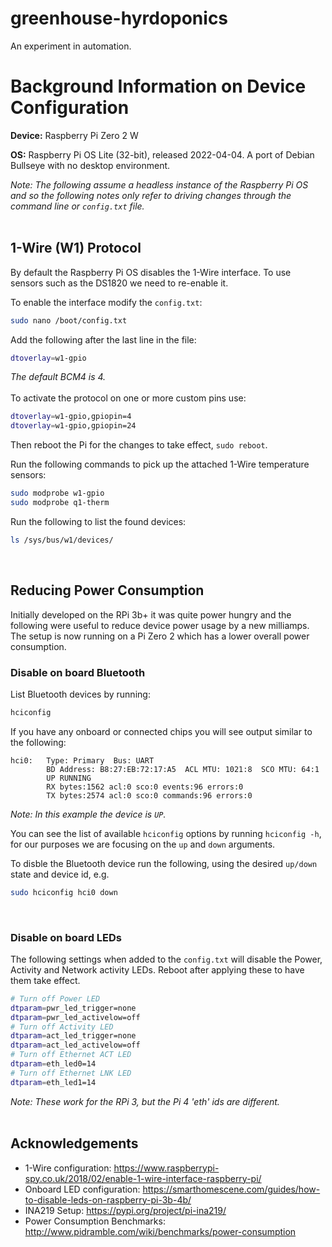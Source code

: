# greenhouse-hyrdoponics
An experiment in automation.


# Background Information on Device Configuration

**Device:** Raspberry Pi Zero 2 W

**OS:** Raspberry Pi OS Lite (32-bit), released 2022-04-04. A port of Debian Bullseye with no desktop environment.
</br>

_Note: The following assume a headless instance of the Raspberry Pi OS and so the following notes only refer to driving changes through the command line or `config.txt` file._
</br></br>
## 1-Wire (W1) Protocol
By default the Raspberry Pi OS disables the 1-Wire interface. To use sensors such as the DS1820 we need to re-enable it.

To enable the interface modify the `config.txt`:
``` bash
sudo nano /boot/config.txt
```

Add the following after the last line in the file:

``` bash
dtoverlay=w1-gpio
```
_The default BCM4 is 4._
</br>
</br>
To activate the protocol on one or more custom pins use:
``` bash
dtoverlay=w1-gpio,gpiopin=4
dtoverlay=w1-gpio,gpiopin=24
```
Then reboot the Pi for the changes to take effect, `sudo reboot`.

Run the following commands to pick up the attached 1-Wire temperature sensors:
``` bash
sudo modprobe w1-gpio
sudo modprobe q1-therm
```

Run the following to list the found devices:
``` bash
ls /sys/bus/w1/devices/
```
</br>

## Reducing Power Consumption
Initially developed on the RPi 3b+ it was quite power hungry and the following were useful to reduce device power usage by a new milliamps.
The setup is now running on a Pi Zero 2 which has a lower overall power consumption.

### Disable on board Bluetooth
List Bluetooth devices by running:
``` bash
hciconfig
```
If you have any onboard or connected chips you will see output similar to the following:
```
hci0:   Type: Primary  Bus: UART
        BD Address: B8:27:EB:72:17:A5  ACL MTU: 1021:8  SCO MTU: 64:1
        UP RUNNING 
        RX bytes:1562 acl:0 sco:0 events:96 errors:0
        TX bytes:2574 acl:0 sco:0 commands:96 errors:0
```
_Note: In this example the device is `UP`._

You can see the list of available `hciconfig` options by running `hciconfig -h`, for our purposes we are focusing on the `up` and `down` arguments.

To disble the Bluetooth device run the following, using the desired `up/down` state and device id, e.g.
``` bash
sudo hciconfig hci0 down
```
</br>

###  Disable on board LEDs
The following settings when added to the `config.txt` will disable the Power, Activity and Network activity LEDs. Reboot after applying these to have them take effect.

``` bash
# Turn off Power LED
dtparam=pwr_led_trigger=none
dtparam=pwr_led_activelow=off
# Turn off Activity LED
dtparam=act_led_trigger=none
dtparam=act_led_activelow=off
# Turn off Ethernet ACT LED
dtparam=eth_led0=14
# Turn off Ethernet LNK LED
dtparam=eth_led1=14
```
_Note: These work for the RPi 3, but the Pi 4 'eth' ids are different._
</br></br>

## Acknowledgements
- 1-Wire configuration: https://www.raspberrypi-spy.co.uk/2018/02/enable-1-wire-interface-raspberry-pi/
- Onboard LED configuration: https://smarthomescene.com/guides/how-to-disable-leds-on-raspberry-pi-3b-4b/
- INA219 Setup: https://pypi.org/project/pi-ina219/
- Power Consumption Benchmarks: http://www.pidramble.com/wiki/benchmarks/power-consumption
